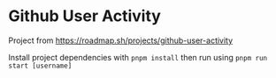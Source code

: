 # Github User Activity
Project from https://roadmap.sh/projects/github-user-activity

Install project dependencies with `pnpm install` then run using `pnpm run start [username]` 